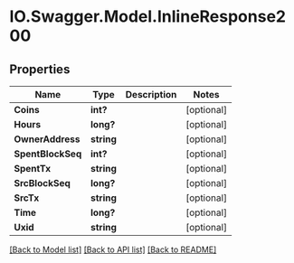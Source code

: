 # IO.Swagger.Model.InlineResponse200
## Properties

Name | Type | Description | Notes
------------ | ------------- | ------------- | -------------
**Coins** | **int?** |  | [optional] 
**Hours** | **long?** |  | [optional] 
**OwnerAddress** | **string** |  | [optional] 
**SpentBlockSeq** | **int?** |  | [optional] 
**SpentTx** | **string** |  | [optional] 
**SrcBlockSeq** | **long?** |  | [optional] 
**SrcTx** | **string** |  | [optional] 
**Time** | **long?** |  | [optional] 
**Uxid** | **string** |  | [optional] 

[[Back to Model list]](../README.md#documentation-for-models) [[Back to API list]](../README.md#documentation-for-api-endpoints) [[Back to README]](../README.md)

